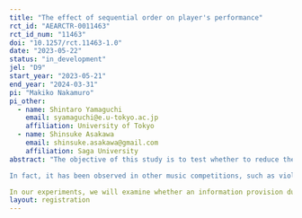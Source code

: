 ```yaml
---
title: "The effect of sequential order on player's performance"
rct_id: "AEARCTR-0011463"
rct_id_num: "11463"
doi: "10.1257/rct.11463-1.0"
date: "2023-05-22"
status: "in_development"
jel: "D9"
start_year: "2023-05-21"
end_year: "2024-03-31"
pi: "Makiko Nakamuro"
pi_other:
  - name: Shintaro Yamaguchi
    email: syamaguchi@e.u-tokyo.ac.jp
    affiliation: University of Tokyo
  - name: Shinsuke Asakawa
    email: shinsuke.asakawa@gmail.com
    affiliation: Saga University
abstract: "The objective of this study is to test whether to reduce the bias of sequential order on player's performance by information provision. By using a large set of data on piano players and piano competition judges in Japan. In this setting, we can clearly show the order of performance and the probability to win at the competition are negatively correlated, despite the fact that the order of performance is determined strictly by lottery. More specifically, the first few in the order of performance have statistically significantly lower scores. This occurred in all levels of competitions, including advanced and finals, and in fact there were much anecdotal evidence on SNS. It is widely known among players and their instructors that the first to perform in the performance order is less likely to win. 
In fact, it has been observed in other music competitions, such as violin as well as piano, and in all other contexts, including figure skating, business pitches, idol contests, etc. This is referred to as the sequential order effect in the literature. There are two leading hypotheses about why the order of performance matters. The first hypothesis is judges' fatigue. This may occur because judges would exhaust more physically at the later of the competition and they are more likely they are to make permissive choices (Hockey, 2013). The second hypothesis is caused by "calibration," which occurs when judges try to make consistent decisions throughout the competition. Since the distribution of scores is not known in advance, it is not initially clear how many grades correspond to a perfect score. For this reason, they try to avoid extreme judgments and evaluations in the early stages. However, in the later stages, they try to maintain consistency by giving higher scores to those that do better based on their criteria, and these have been found to be common in "contest" or "competition" contexts (Antipov & Pokryshevskaya, 2017; Bian et al., 2021). The same may occur not only in competitions in music and sports, but also in job interviews, etc. There is a wide range of areas in which order is seen to influence performance. The results of this study are expected to have a significant impact on society in terms of enhancing the fairness of evaluation.
In our experiments, we will examine whether an information provision due to calibration can reduce the bias of sequential order. Specifically, 109 competitions with 12,673 players (as treatment group) are randomly selected from 230 competitions nationwide from late May to July, with five fixed judges per competition (121 control competitions with 11,386 players). Based on the date and location of competition, we will run a stratified cluster randomized trial. The intervention consists of using data from past competitions to show through Youtube video and one-page letter sized paper that the first few competitors in the order of performance have lower probability to win. In addition, to accurately estimate the effect of the information provision, we will measure the fatigue of each judge by using "Fatigue and Stress Measurement System" developed by Hitachi Systems, Ltd. "
layout: registration
---
```


